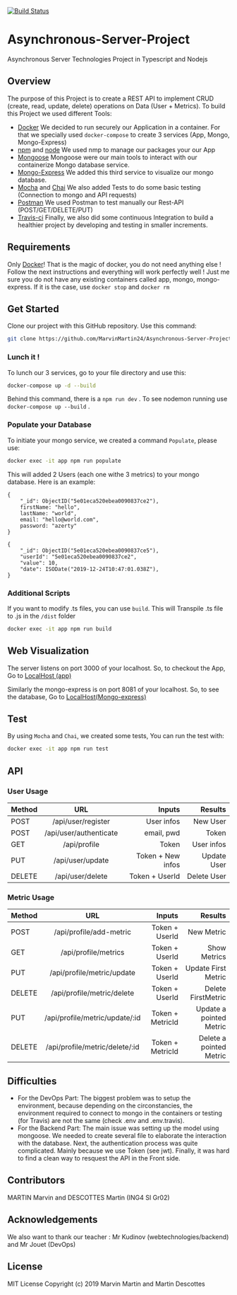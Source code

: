 [![Build Status](https://travis-ci.org/MarvinMartin24/Asynchronous-Server-Project.svg?branch=master)](https://travis-ci.org/MarvinMartin24/Asynchronous-Server-Project)

# Asynchronous-Server-Project
Asynchronous Server Technologies Project in Typescript and Nodejs

## Overview
The purpose of this Project is to create a REST API to implement CRUD (create, read, update, delete) operations on Data (User + Metrics). To build this Project we used different Tools:
* [Docker](https://docs.docker.com/)
    We decided to run securely our Application in a container.
    For that we specially used ```docker-compose``` to create 3 services (App, Mongo, Mongo-Express)
* [npm](https://docs.npmjs.com/) and [node](https://nodejs.org/en/docs/)
    We used nmp to manage our packages your our App
* [Mongoose](https://mongoosejs.com/docs/api.html)
    Mongoose were our main tools to interact with our containerize Mongo database service.
* [Mongo-Express](http://mongodb-tools.com/tool/mongo-express/)
    We added this third service to visualize our mongo database.
* [Mocha](https://mochajs.org/) and [Chai](https://www.chaijs.com/api/)
    We also added Tests to do some basic testing (Connection to mongo and API requests)
* [Postman](https://learning.getpostman.com/)
    We used Postman to test manually our Rest-API (POST/GET/DELETE/PUT)
* [Travis-ci](https://docs.travis-ci.com/)
    Finally, we also did some continuous Integration to build a healthier project by developing and testing in smaller increments.  


## Requirements
Only [Docker](https://docs.docker.com/v17.09/engine/installation/)! That is the magic of docker, you do not need anything else ! Follow the next instructions and everything will work perfectly well ! Just me sure you do not have any existing containers called app, mongo, mongo-express. If it is the case, use `docker stop` and `docker rm`


## Get Started

Clone our project with this GitHub repository. Use this command:
```bash
git clone https://github.com/MarvinMartin24/Asynchronous-Server-Project
```

### Lunch it !

To lunch our 3 services, go to your file directory and use this:
```bash
docker-compose up -d --build
```
Behind this command, there is a ```npm run dev``` .
To see nodemon running use ```docker-compose up --build``` .

### Populate your Database
To initiate your mongo service, we created a command `Populate`, please use:
```bash
docker exec -it app npm run populate
```
This will added 2 Users (each one withe 3 metrics) to your mongo database.
Here is an example:
```
{
    "_id": ObjectID("5e01eca520ebea0090837ce2"),
    firstName: "hello",
    lastName: "world",
    email: "hello@world.com",
    password: "azerty"
}

{
    "_id": ObjectID("5e01eca520ebea0090837ce5"),
    "userId": "5e01eca520ebea0090837ce2",
    "value": 10,
    "date": ISODate("2019-12-24T10:47:01.038Z"),
}
```
### Additional Scripts

If you want to modify .ts files, you can use `build`.
This will Transpile .ts file to .js in the `/dist` folder

```bash
docker exec -it app npm run build
```

## Web Visualization

The server listens on port 3000 of your localhost.
So, to checkout the App, Go to [LocalHost (app)](http://localhost:3000/)

Similarly the mongo-express is on port 8081 of your localhost.
So, to see the database, Go to [LocalHost(Mongo-express)](http://localhost:8081/)


## Test
By using ```Mocha``` and ```Chai```, we created some tests, You can run the test with:
```bash
docker exec -it app npm run test
```
## API

### User Usage

| Method        | URL                    | Inputs           | Results     |
| ------------- |:----------------------:| ----------------:| -----------:|
| POST          | /api/user/register     | User infos       |  New User   |
| POST          | /api/user/authenticate | email, pwd       |    Token    |
| GET           | /api/profile           | Token            | User infos  |
| PUT           | /api/user/update       | Token + New infos| Update  User|
| DELETE        | /api/user/delete       | Token + UserId   | Delete User |

### Metric Usage

| Method        | URL                           | Inputs           | Results                |
| ------------- |:-----------------------------:| ----------------:| ----------------------:|
| POST          | /api/profile/add-metric       |  Token + UserId  | New Metric             |
| GET           | /api/profile/metrics          |  Token + UserId  | Show Metrics           |
| PUT           | /api/profile/metric/update    |  Token + UserId  | Update  First Metric   |
| DELETE        | /api/profile/metric/delete    |  Token + UserId  | Delete FirstMetric     |
| PUT           | /api/profile/metric/update/:id|  Token + MetricId| Update a pointed Metric|
| DELETE        | /api/profile/metric/delete/:id|  Token + MetricId| Delete a pointed Metric|


## Difficulties
* For the DevOps Part:
    The biggest problem was to setup the environment, because depending on the circonstancies, the environment required to connect to mongo in the containers or testing (for Travis) are not the same (check .env and .env.travis).
* For the Backend Part:
    The main issue was setting up the model using mongoose. We needed to create several file to elaborate the interaction with the database.
    Next, the authentication process was quite complicated. Mainly because we use Token (see jwt).
    Finally, it was hard to find a clean way to resquest the API in the Front side.

## Contributors
MARTIN Marvin and DESCOTTES Martin (ING4 SI Gr02)

## Acknowledgements
We also want to thank our teacher :
Mr Kudinov (webtechnologies/backend) and Mr Jouet (DevOps)

## License
MIT License
Copyright (c) 2019 Marvin Martin and Martin Descottes
